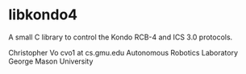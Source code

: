 libkondo4
=========

A small C library to control the Kondo RCB-4 and ICS 3.0 protocols.

Christopher Vo
 cvo1 at cs.gmu.edu
 Autonomous Robotics Laboratory
 George Mason University

